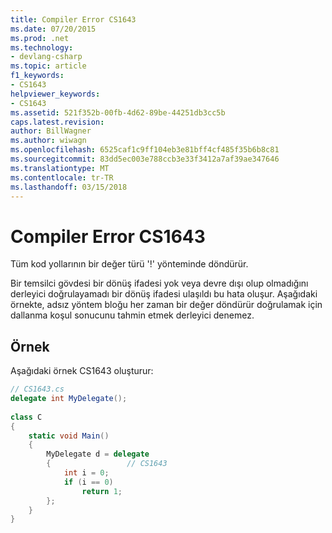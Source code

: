 ```yaml
---
title: Compiler Error CS1643
ms.date: 07/20/2015
ms.prod: .net
ms.technology:
- devlang-csharp
ms.topic: article
f1_keywords:
- CS1643
helpviewer_keywords:
- CS1643
ms.assetid: 521f352b-00fb-4d62-89be-44251db3cc5b
caps.latest.revision: 
author: BillWagner
ms.author: wiwagn
ms.openlocfilehash: 6525caf1c9ff104eb3e81bff4cf485f35b6b8c81
ms.sourcegitcommit: 83dd5ec003e788ccb3e33f3412a7af39ae347646
ms.translationtype: MT
ms.contentlocale: tr-TR
ms.lasthandoff: 03/15/2018
---
```

# <a name="compiler-error-cs1643"></a>Compiler Error CS1643
Tüm kod yollarının bir değer türü '!' yönteminde döndürür.  
  
 Bir temsilci gövdesi bir dönüş ifadesi yok veya devre dışı olup olmadığını derleyici doğrulayamadı bir dönüş ifadesi ulaşıldı bu hata oluşur. Aşağıdaki örnekte, adsız yöntem bloğu her zaman bir değer döndürür doğrulamak için dallanma koşul sonucunu tahmin etmek derleyici denemez.  
  
## <a name="example"></a>Örnek  
 Aşağıdaki örnek CS1643 oluşturur:  
  
```csharp  
// CS1643.cs  
delegate int MyDelegate();  
  
class C  
{  
    static void Main()  
    {  
        MyDelegate d = delegate  
        {                 // CS1643  
            int i = 0;  
            if (i == 0)  
                return 1;  
        };  
    }  
}  
```
